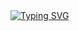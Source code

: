 


<div>
  <a href="https://git.io/typing-svg"><img src="https://readme-typing-svg.demolab.com?font=Fira+Code&weight=6000&size=28&duration=5304&pause=1000&color36BCF7FF&background=FFD22800&center=true&vCenter=true&width=850&lines=Hello,+I'm+Hannah,+Welcome+to+My+Profile!+;I+am+a+Frontend+Developer+;Always+learning+new+things" alt="Typing SVG" /></a>
</div>


<div data-iframe-width="150" data-iframe-height="270" data-share-badge-id="fd2711b5-cd7a-40ce-b48a-8c14cd8d36d4" data-share-badge-host="https://www.credly.com"></div><script type="text/javascript" async src="//cdn.credly.com/assets/utilities/embed.js"></script>












